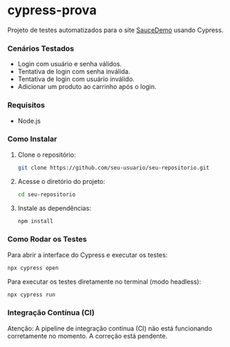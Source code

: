 # cypress-prova


Projeto de testes automatizados para o site [SauceDemo](https://www.saucedemo.com/) usando Cypress.

### Cenários Testados

*   Login com usuário e senha válidos.
*   Tentativa de login com senha inválida.
*   Tentativa de login com usuário inválido.
*   Adicionar um produto ao carrinho após o login.

### Requisitos

*   Node.js

### Como Instalar

1.  Clone o repositório:
    ```bash
    git clone https://github.com/seu-usuario/seu-repositorio.git
    ```
2.  Acesse o diretório do projeto:
    ```bash
    cd seu-repositorio
    ```
3.  Instale as dependências:
    ```bash
    npm install
    ```

### Como Rodar os Testes

Para abrir a interface do Cypress e executar os testes:
```bash
npx cypress open
```

Para executar os testes diretamente no terminal (modo headless):
```bash
npx cypress run
```

### Integração Contínua (CI)

Atenção: A pipeline de integração contínua (CI) não está funcionando corretamente no momento. A correção está pendente.
